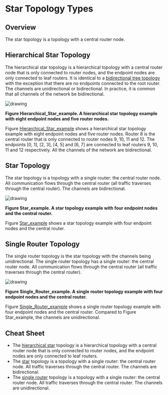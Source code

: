 # Star Topology Types

## Overview

The star topology is a topology with a central router node.

## Hierarchical Star Topology <a id="hierarchical_star"></a>

The hierarchical star topology is a hierarchical topology with a central router
node that is only connected to router nodes, and the endpoint nodes are only
connected to leaf routers. It is identical to a
[bidirectional tree topology](./noc/xls_noc_tree_topology.md#bidirectional_tree)
with the exception that there are no endpoints connected to the root router. The
channels are unidirectional or bidirectional. In practice, it is common that all
channels of the network be bidirectional.

![drawing](./noc/hierarchical_star.png)

**Figure Hierarchical_Star_example<a id="hierarchical_star_example"></a>. A
hierarchical star topology example with eight endpoint nodes and five router
nodes.**

Figure [Hierarchical_Star_example](#hierarchical_star_example) shows a
hierarchical star topology example with eight endpoint nodes and five router
nodes. Router 8 is the central router that is only connected to router nodes 9,
10, 11 and 12. The endpoints [0, 1], [2, 3], [4, 5] and [6, 7] are connected to
leaf routers 9, 10, 11 and 12 respectively. All the channels of the network are
bidirectional.

## Star Topology <a id="star"></a>

The star topology is a topology with a single router: the central router node.
All communication flows through the central router (all traffic traverses
through the central router). The channels are bidirectional.

![drawing](./noc/star.png)

**Figure Star_example<a id="star_example"></a>. A star topology example with
four endpoint nodes and the central router.**

Figure [Star_example](#star_example) shows a star topology example with four
endpoint nodes and the central router.

## Single Router Topology <a id="single_router"></a>

The single router topology is the star topology with the channels being
unidirectional. The single router topology has a single router: the central
router node. All communication flows through the central router (all traffic
traverses through the central router).

![drawing](./noc/single_router.png)

**Figure Single_Router_example<a id="single_router_example"></a>. A single
router topology example with four endpoint nodes and the central router.**

Figure [Single_Router_example](#single_router_example) shows a single router
topology example with four endpoint nodes and the central router. Compared to
Figure Star_example, the channels are unidirectional.

## Cheat Sheet

*   The [hierarchical star](#hierarchical_star) topology is a hierarchical
    topology with a central router node that is only connected to router nodes,
    and the endpoint nodes are only connected to leaf routers.
*   The [star](#star) topology is a topology with a single router: the central
    router node. All traffic traverses through the central router. The channels
    are bidirectional.
*   The [single router](#single_router) topology is a topology with a single
    router: the central router node. All traffic traverses through the central
    router. The channels are unidirectional.
